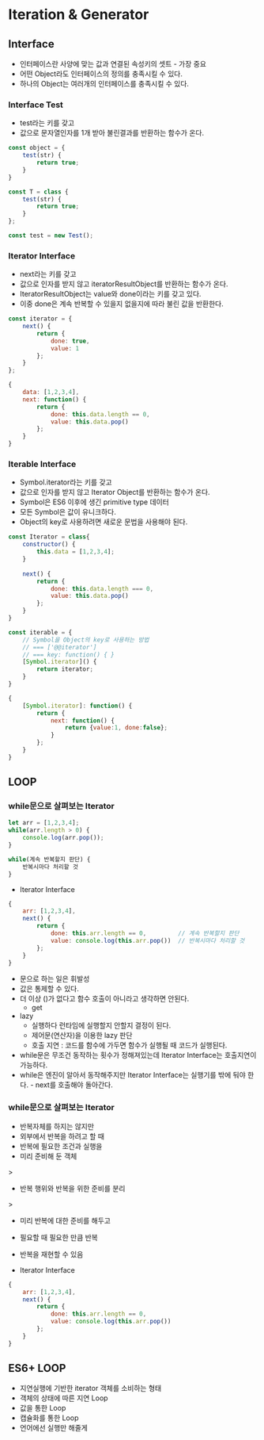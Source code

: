 # Iteration & Generator

## Interface
- 인터페이스란 사양에 맞는 값과 연결된 속성키의 셋트 - 가장 중요
- 어떤 Object라도 인터페이스의 정의를 충족시킬 수 있다.
- 하나의 Object는 여러개의 인터페이스를 충족시킬 수 있다.

### Interface Test
- test라는 키를 갖고
- 값으로 문자열인자를 1개 받아 불린결과를 반환하는 함수가 온다.

```javascript
const object = {
    test(str) {
        return true;
    }
}

const T = class {
    test(str) {
        return true;
    }
};

const test = new Test();
```

### Iterator Interface
- next라는 키를 갖고
- 값으로 인자를 받지 않고 iteratorResultObject를 반환하는 함수가 온다.
- IteratorResultObject는 value와 done이라는 키를 갖고 있다.
- 이중 done은 계속 반복할 수 있을지 없을지에 따라 불린 값을 반환한다.

```javascript
const iterator = {
    next() {
        return {
            done: true,
            value: 1
        };
    }
};

{
    data: [1,2,3,4],
    next: function() {
        return {
            done: this.data.length == 0,
            value: this.data.pop()
        };
    }
}
```

### Iterable Interface
- Symbol.iterator라는 키를 갖고
- 값으로 인자를 받지 않고 Iterator Object를 반환하는 함수가 온다.
- Symbol은 ES6 이후에 생긴 primitive type 데이터
- 모든 Symbol은 값이 유니크하다.
- Object의 key로 사용하려면 새로운 문법을 사용해야 된다.

```javascript
const Iterator = class{
    constructor() {
        this.data = [1,2,3,4];
    }
    
    next() {
        return {
            done: this.data.length === 0,
            value: this.data.pop()
        };
    }
}

const iterable = {
    // Symbol을 Object의 key로 사용하는 방법
    // === ['@@iterator']
    // === key: function() { }
    [Symbol.iterator]() {
        return iterator;
    }
}

{
    [Symbol.iterator]: function() {
        return {
            next: function() {
                return {value:1, done:false};
            }
        };
    }
}
```

## LOOP

### while문으로 살펴보는 Iterator

```javascript
let arr = [1,2,3,4];
while(arr.length > 0) {
    console.log(arr.pop());
}

while(계속 반복할지 판단) {
    반복시마다 처리할 것
}
```

- Iterator Interface

```javascript
{
    arr: [1,2,3,4],
    next() {
        return {
            done: this.arr.length == 0,         // 계속 반복할지 판단
            value: console.log(this.arr.pop())  // 반복시마다 처리할 것
        };
    }
}
```

- 문으로 하는 일은 휘발성
- 값은 통제할 수 있다.
- 더 이상 ()가 없다고 함수 호출이 아니라고 생각하면 안된다.
    - get
- lazy
    - 실행하다 런타임에 실행할지 안할지 결정이 된다.
    - 제어문(연산자)을 이용한 lazy 판단
    - 호출 지연 : 코드를 함수에 가두면 함수가 실행될 때 코드가 실행된다.
- while문은 무조건 동작하는 횟수가 정해져있는데 Iterator Interface는 호출지연이 가능하다.
- while은 엔진이 알아서 동작해주지만 Iterator Interface는 실행기를 밖에 둬야 한다. - next를 호출해야 돌아간다.

### while문으로 살펴보는 Iterator
- 반복자체를 하지는 않지만
- 외부에서 반복을 하려고 할 때
- 반복에 필요한 조건과 실행을
- 미리 준비해 둔 객체

\>

- 반복 행위와 반복을 위한 준비를 분리

\>

- 미리 반복에 대한 준비를 해두고
- 필요할 때 필요한 만큼 반복
- 반복을 재현할 수 있음

- Iterator Interface

```javascript
{
    arr: [1,2,3,4],
    next() {
        return {
            done: this.arr.length == 0,
            value: console.log(this.arr.pop())
        };
    }
}
```

## ES6+ LOOP
- 지연실행에 기반한 iterator 객체를 소비하는 형태
- 객체의 상태에 따른 지연 Loop
- 값을 통한 Loop
- 캡슐화를 통한 Loop
- 언어에선 실행만 해줄게
